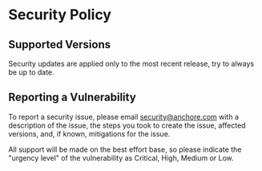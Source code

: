 # Security Policy

## Supported Versions

Security updates are applied only to the most recent release, try to always be up to date.

## Reporting a Vulnerability

To report a security issue, please email
[security@anchore.com](mailto:security@anchore.com)
with a description of the issue, the steps you took to create the issue,
affected versions, and, if known, mitigations for the issue.

All support will be made on the best effort base, so please indicate the "urgency level" of the vulnerability as Critical, High, Medium or Low.
